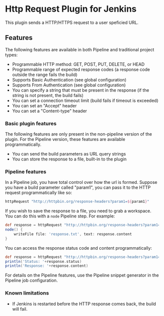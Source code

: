 # Http Request Plugin for Jenkins

This plugin sends a HTTP/HTTPS request to a user speficied URL.

## Features

The following features are available in both Pipeline and traditional
project types:

* Programmable HTTP method: GET, POST, PUT, DELETE, or HEAD
* Programmable range of expected response codes (a response code outside the range fails the build)
* Supports Basic Authentication (see global configuration)
* Supports From Authentication (see global configuration)
* You can specify a string that must be present in the response (if the string is not present, the build fails)
* You can set a connection timeout limit (build fails if timeout is exceeded)
* You can set an "Accept" header
* You can set a "Content-type" header

### Basic plugin features

The following features are only present in the non-pipeline version of
the plugin. For the Pipeline version, these features are available
programmatically.

* You can send the build parameters as URL query strings
* You can store the response to a file, built-in to the plugin

### Pipeline features

In a Pipeline job, you have total control over how the url is
formed. Suppose you have a build parameter called "param1",
you can pass it to the HTTP request programmatically like so:

```groovy
httpRequest "http://httpbin.org/response-headers?param1=${param1}"
```

If you wish to save the response to a file, you need to grab a
workspace. You can do this with a `node` Pipeline step. For
example:

```groovy
def response = httpRequest "http://httpbin.org/response-headers?param1=${param1}"
node() {
    writeFile file: 'response.txt', text: response.content
}
```

You can access the response status code and content programmatically:

```groovy
def response = httpRequest "http://httpbin.org/response-headers?param1=${param1}"
println('Status: '+response.status)
println('Response: '+response.content)
```

For details on the Pipeline features, use the Pipeline snippet generator
in the Pipeline job configuration.

### Known limitations

* If Jenkins is restarted before the HTTP response comes back, the build will fail.
